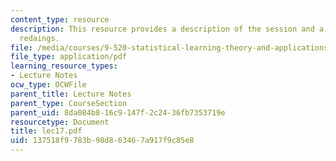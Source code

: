 ```yaml
---
content_type: resource
description: This resource provides a description of the session and a list of suggested
  redaings.
file: /media/courses/9-520-statistical-learning-theory-and-applications-spring-2006/137518f9783b98d863467a917f9c85e8_lec17.pdf
file_type: application/pdf
learning_resource_types:
- Lecture Notes
ocw_type: OCWFile
parent_title: Lecture Notes
parent_type: CourseSection
parent_uid: 8da084b8-16c9-147f-2c24-36fb7353719e
resourcetype: Document
title: lec17.pdf
uid: 137518f9-783b-98d8-6346-7a917f9c85e8
---
```

